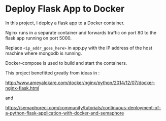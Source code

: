 # Deploy Flask App to Docker

In this project, I deploy a flask app to a Docker container.

Nginx runs in a separate container and forwards traffic on port 80 to the flask app running on port 5000.

Replace `<ip_addr_goes_here>` in app.py with the IP address of the host machine where mongodb is running.

Docker-compose is used to build and start the containers.

This project benefitted greatly from ideas in :

http://www.ameyalokare.com/docker/nginx/python/2014/12/07/docker-nginx-flask.html  

and 

https://semaphoreci.com/community/tutorials/continuous-deployment-of-a-python-flask-application-with-docker-and-semaphore
